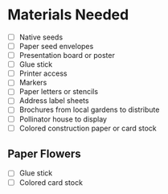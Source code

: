 # Materials Needed 

- [ ] Native seeds
- [ ] Paper seed envelopes 
- [ ] Presentation board or poster
- [ ] Glue stick
- [ ] Printer access 
- [ ] Markers 
- [ ] Paper letters or stencils 
- [ ] Address label sheets 
- [ ] Brochures from local gardens to distribute 
- [ ] Pollinator house to display
- [ ] Colored construction paper or card stock 

## Paper Flowers
- [ ] Glue stick 
- [ ] Colored card stock 
